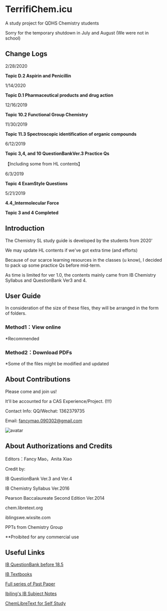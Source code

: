# TerrifiChem.icu
A study project for QDHS Chemistry students

Sorry for the temporary shutdown in July and August (We were not in school)

## Change Logs

2/28/2020

**Topic D.2 Aspirin and Penicillin**

1/14/2020

**Topic D.1 Pharmaceutical products and drug action**

12/16/2019

**Topic 10.2 Functional Group Chemistry**

11/30/2019

**Topic 11.3 Spectroscopic identification of organic compounds**

6/12/2019

**Topic 3,4, and 10 QuestionBankVer.3 Practice Qs** 

【Including some from HL contents】

6/3/2019

**Topic 4 ExamStyle Questions** 

5/21/2019

**4.4_Intermolecular Force** 

**Topic 3 and 4 Completed**

## Introduction

The Chemistry SL study guide is developed by the students from 2020'

We may update HL contents if we've got extra time (and efforts)

Because of our scarce learning resources in the classes (u know), I decided to pack up some practice Qs before mid-term.

As time is limited for ver 1.0, the contents mainly came from IB Chemistry Syllabus and QuestionBank Ver3 and 4.

## User Guide

In consideration of the size of these files, they will be arranged in the form of folders.

### Method1：View online

*Recommended

### Method2：Download PDFs

*Some of the files might be modified and updated

## About Contributions

Please come and join us!

It'll be accounted for a CAS Experience/Project. (!!!)

Contact Info: QQ/Wechat: 1362379735

Email: fancymao.090302@gmail.com

![avatar](https://camo.githubusercontent.com/af66ed3ad2d9fd159b9f5fdc92ba0a1804cff642/68747470733a2f2f692e696d6775722e636f6d2f4766746846417a2e706e67)

## About Authorizations and Credits

Editors：Fancy Mao，Anita Xiao

Credit by: 

IB QuestionBank Ver.3 and Ver.4

IB Chemistry Syllabus Ver.2016

Pearson Baccalaureate Second Edition Ver.2014

chem.libretext.org

iblingswe.wixsite.com

PPTs from Chemistry Group

**Proibited for any commercial use

## Useful Links

[IB QuestionBank before 18.5](https://www.ibdocuments.com/IB%20QUESTIONBANKS/4.%20Fourth%20Edition/)


[IB Textbooks](https://www.ibdocuments.com/IB%20BOOKS/)

[Full series of Past Paper](https://www.ibdocuments.com/IB%20PAST%20PAPERS%20-%20SUBJECT/)

[Ibiling's IB Subject Notes](https://iblingswe.wixsite.com/home?tdsourcetag=s_pctim_aiomsg)

[ChemLibreText for Self Study](https://chem.libretexts.org/)


